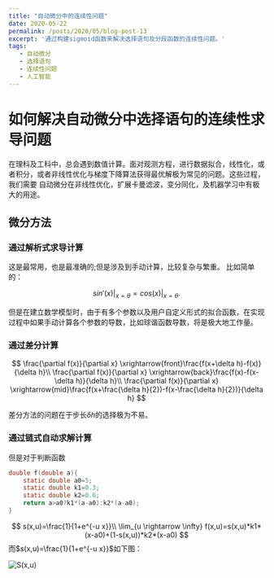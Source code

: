 ```yaml
---
title: "自动微分中的连续性问题"
date: 2020-05-22
permalink: /posts/2020/05/blog-post-13
excerpt: '通过构建sigmoid函数来解决选择语句及分段函数的连续性问题。'
tags:
   - 自动微分 
   - 选择语句 
   - 连续性问题 
   - 人工智能 
---
```


# 如何解决自动微分中选择语句的连续性求导问题

在理科及工科中，总会遇到数值计算。面对观测方程，进行数据拟合，线性化，或者积分，或者非线性优化与梯度下降算法获得最优解极为常见的问题。这些过程，我们需要
自动微分在非线性优化，扩展卡曼滤波，变分同化，及机器学习中有极大的用途。

## 微分方法

### 通过解析式求导计算

这是最常用，也是最准确的;但是涉及到手动计算，比较复杂与繁重。
比如简单的：

$$sin'(x)|_{x=\theta}=cos(x)|_{x=\theta}.$$

但是在建立数学模型时，由于有多个参数以及用户自定义形式的拟合函数，在实现过程中如果手动计算各个参数的导数，比如球谐函数导数，将是极大地工作量。

### 通过差分计算

$$
\frac{\partial f(x)}{\partial x} \xrightarrow{front}\frac{f(x+\delta h)-f(x)}{\delta h}\\
\frac{\partial f(x)}{\partial x} \xrightarrow{back}\frac{f(x)-f(x-\delta h)}{\delta h}\\
\frac{\partial f(x)}{\partial x} \xrightarrow{mid}\frac{f(x+\frac{\delta h}{2})-f(x-\frac{\delta h}{2})}{\delta h}
$$

差分方法的问题在于步长$\delta h$的选择极为不易。

### 通过链式自动求解计算


但是对于判断函数
```c
double f(double a){
    static double a0=5;
    static double k1=0.3;
    static double k2=0.6;
    return a>a0?k1*(a-a0):k2*(a-a0);
}

```
$$
s(x,u)=\frac{1}{1+e^{-u x}}\\
\lim_{u \rightarrow \infty} f(x,u)=s(x,u)*k1*(x-a0)+(1-s(x,u))*k2*(x-a0)
$$
而$s(x,u)=\frac{1}{1+e^{-u x}}$如下图：

![$S(x,u)$](http://mapoet.github.io/images/c.png "S(x,u)")